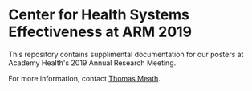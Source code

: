 # Center for Health Systems Effectiveness at ARM 2019 #

This repository contains supplimental documentation for our posters at Academy Health's 2019 Annual Research Meeting.

For more information, contact [Thomas Meath](meath@ohsu.edu).